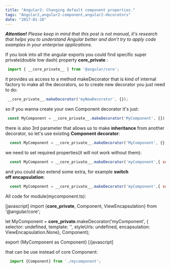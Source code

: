 ```yaml
---
title: "Angular2: Changing default component properties."
tags: "Angular2,angular2-component,angular2-decorators"
date: "2017-01-28"
---
```


_**Attention!** Please keep in mind that this post is not manual, it's research that helps you to understand Angular better and don't try to apply code examples in your enterprise applications._

If you look into all the angular exports you could find specific super private(double low dash) property __core_private__ :

```javascript 
 import { __core_private__ } from '@angular/core'; 
 ```

it provides us access to a method makeDecorator that is kind of internal factory to make all the decorators, so to create new decorator you just need to do:

```javascript 
 __core_private__.makeDecorator('myNewDecorator', {}); 
 ```

so if you wanna create your own Component decorator it's just:

```javascript 
 const MyComponent = __core_private__.makeDecorator('MyComponent', {}); 
 ```

there is also 3rd parameter that allows us to make **inheritance** from another decorator, so let's use existing **Component decorator**:

```javascript 
  const MyComponent = __core_private__.makeDecorator('MyComponent', {}, Component);  
 ```

we need to set required properties(it will not work without them):

```javascript 
  const MyComponent = __core_private__.makeDecorator('myComponent',{ selector: undefined, template: '', styleUrls: undefined},Component))  
 ```

and you could also extend some extra, for example **switch off encapsulation**:

```javascript 
  const MyComponent = __core_private__.makeDecorator('myComponent',{ selector: undefined, template: '', styleUrls: undefined encapsulation: ViewEncapsulation.None },Component))  
 ```

All code for module(mycomponent.ts):

[javascript] import {__core_private__, Component, ViewEncapsulation} from '@angular/core';

let MyComponent = __core_private__.makeDecorator('myComponent', { selector: undefined, template: '', styleUrls: undefined, encapsulation: ViewEncapsulation.None}, Component);

export {MyComponent as Component} [/javascript]

that can be use instead of core Component:

```javascript 
  import {Component} from './mycomponent';  
 ```
